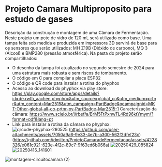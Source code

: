 # Projeto Camara Multiproposito para estudo de gases

Descrição da construção e montagem de uma Câmara de Fermentação. Neste projeto um pote de vidro de 120 mL será utilizado como base. Uma tampa feita sob medida e produzida em impressora 3D servirá de base para os sensores que serão utilizados: MH Z19B (Dióxido de carbono), MQ 3 (Álcool) e BMP280 (pressão atmosférica).
Na pasta do projeto serão compartilhados:

- O desenho da tampa foi atualizado no segundo semestre de 2024 para uma estrutura mais robusta e sem riscos de tombamento.
- O código em C para compilar a placa ESP32
- O código e QR code para instalar a rotina do phyphox
- Acesso ao download do phyphox via play store:
https://play.google.com/store/apps/details?id=de.rwth_aachen.phyphox&utm_source=global_co&utm_medium=prtnr&utm_content=Mar2515&utm_campaign=PartBadge&pcampaignid=MKT-Other-global-all-co-prtnr-py-PartBadge-Mar2515-1
  Caracterização da câmara: https://www.scielo.br/j/rbef/a/BrM5FtPxnwTL4Rd96ktYmym/?format=pdf&lang=pt
- Link para instalar a rotina da câmara no phyphox:![qrcode-phyphox-280525](https://github.com/user-attachments/assets/929d8266-7210-4f67-a8ec-bf4718a07f86)
(https://github.com/user-attachments/assets/7050a9a6-9e33-4e7b-a300-562f2dfef23c)
(https://github.com/idmilton/ProjetoCamaradeFermentacao/assets/4228326/e061c921-623e-4f2c-89c7-9f63ed6b066a)
![20250429_085824](https://github.com/user-attachments/assets/fc57c8d8-1233-4ef0-9fdb-76c499e59760)
![20250415_141601](https://github.com/user-attachments/assets/4cf7c922-7cdc-42a5-be36-6b0ea0ade793)

![montagem-circuitocamara (2)](https://github.com/idmilton/ProjetoCamaradeFermentacao/assets/4228326/3fa8d567-22db-42ee-a831-a6bbfb32cff8)


